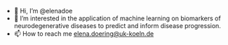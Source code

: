 - 👋 Hi, I’m @elenadoe
- 👀 I’m interested in the application of machine learning on biomarkers of neurodegenerative diseases to predict and inform disease progression.
- 📫 How to reach me elena.doering@uk-koeln.de

<!---
elenadoe/elenadoe is a ✨ special ✨ repository because its `README.md` (this file) appears on your GitHub profile.
You can click the Preview link to take a look at your changes.
--->
